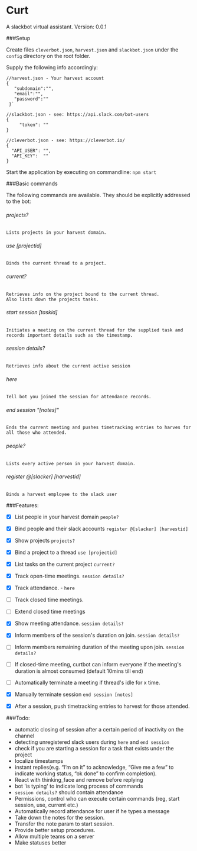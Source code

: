 # Curt
A slackbot virtual assistant. Version: 0.0.1

###Setup

Create files `cleverbot.json`, `harvest.json` and `slackbot.json` under the `config` directory on the root folder.

Supply the following info accordingly:
    
    //harvest.json - Your harvest account
    {
       "subdomain":"",
       "email":"",
       "password":""
     }`

    //slackbot.json - see: https://api.slack.com/bot-users
    {
         "token": ""
    }
    
    //cleverbot.json - see: https://cleverbot.io/
    {
      "API_USER": "",
      "API_KEY":  ""
    }

Start the application by executing on commandline: `npm start`

###Basic commands

The following commands are available. They should be explicitly addressed to the bot:
###### projects?
    Lists projects in your harvest domain.
###### use [projectid]
    Binds the current thread to a project.
###### current?
    Retrieves info on the project bound to the current thread.
    Also lists down the projects tasks.
###### start session [taskid]
    Initiates a meeting on the current thread for the supplied task and records important details such as the timestamp.
###### session details?
    Retrieves info about the current active session
###### here
    Tell bot you joined the session for attendance records.
###### end session "[notes]"
    Ends the current meeting and pushes timetracking entries to harves for all those who attended.
###### people?
    Lists every active person in your harvest domain.
###### register @[slacker] [harvestid]
    Binds a harvest employee to the slack user


###Features:
- [x] List people in your harvest domain `people?`
- [x] Bind people and their slack accounts `register @[slacker] [harvestid]`
- [x] Show projects `projects?`
- [x] Bind a project to a thread `use [projectid]`
- [x] List tasks on the current project `current?`
- [x] Track open-time meetings. `session details?`
- [x] Track attendance. - `here`
- [ ] Track closed time meetings.
- [ ] Extend closed time meetings
- [x] Show meeting attendance. `session details?`
- [x] Inform members of the session's duration on join. `session details?`
- [ ] Inform members remaining duration of the meeting upon join. `session details?`
- [ ] If closed-time meeting, curtbot can inform everyone if the meeting's duration is almost consumed (default 10mins till end)
- [ ] Automatically terminate a meeting if thread's idle for x time.
- [x] Manually terminate session `end session [notes]`
- [x] After a session, push timetracking entries to harvest for those attended.


###Todo:
- automatic closing of session after a certain period of inactivity on the channel
- detecting unregistered slack users during `here` and `end session`
- check if you are starting a session for a task that exists under the project
- localize timestamps
- instant replies(e.g. “I’m on it” to acknowledge, “Give me a few” to indicate working status, “ok done” to confirm completion).
- React with thinking_face and remove before replying
- bot 'is typing' to indicate long process of commands
- `session details?` should contain attendance
- Permissions, control who can execute certain commands (reg, start session, use, current etc.)
- Automatically record attendance for user if he types a message
- Take down the notes for the session.
- Transfer the note param to start session.
- Provide better setup procedures.
- Allow multiple teams on a server
- Make statuses better


